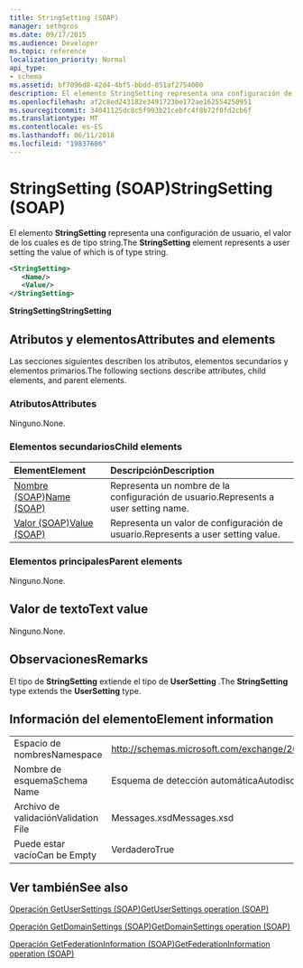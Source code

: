 ```yaml
---
title: StringSetting (SOAP)
manager: sethgros
ms.date: 09/17/2015
ms.audience: Developer
ms.topic: reference
localization_priority: Normal
api_type:
- schema
ms.assetid: bf7096d8-42d4-4bf5-bbdd-851af2754000
description: El elemento StringSetting representa una configuración de usuario, el valor de los cuales es de tipo string.
ms.openlocfilehash: af2c8ed243182e3491723be172ae162554250951
ms.sourcegitcommit: 34041125dc8c5f993b21cebfc4f8b72f0fd2cb6f
ms.translationtype: MT
ms.contentlocale: es-ES
ms.lasthandoff: 06/11/2018
ms.locfileid: "19837606"
---
```

# <a name="stringsetting-soap"></a><span data-ttu-id="df364-103">StringSetting (SOAP)</span><span class="sxs-lookup"><span data-stu-id="df364-103">StringSetting (SOAP)</span></span>

<span data-ttu-id="df364-104">El elemento **StringSetting** representa una configuración de usuario, el valor de los cuales es de tipo string.</span><span class="sxs-lookup"><span data-stu-id="df364-104">The **StringSetting** element represents a user setting the value of which is of type string.</span></span> 
  
```XML
<StringSetting>
   <Name/>
   <Value/>
</StringSetting>
```

 <span data-ttu-id="df364-105">**StringSetting**</span><span class="sxs-lookup"><span data-stu-id="df364-105">**StringSetting**</span></span>
## <a name="attributes-and-elements"></a><span data-ttu-id="df364-106">Atributos y elementos</span><span class="sxs-lookup"><span data-stu-id="df364-106">Attributes and elements</span></span>

<span data-ttu-id="df364-107">Las secciones siguientes describen los atributos, elementos secundarios y elementos primarios.</span><span class="sxs-lookup"><span data-stu-id="df364-107">The following sections describe attributes, child elements, and parent elements.</span></span>
  
### <a name="attributes"></a><span data-ttu-id="df364-108">Atributos</span><span class="sxs-lookup"><span data-stu-id="df364-108">Attributes</span></span>

<span data-ttu-id="df364-109">Ninguno.</span><span class="sxs-lookup"><span data-stu-id="df364-109">None.</span></span>
  
### <a name="child-elements"></a><span data-ttu-id="df364-110">Elementos secundarios</span><span class="sxs-lookup"><span data-stu-id="df364-110">Child elements</span></span>

|<span data-ttu-id="df364-111">**Element**</span><span class="sxs-lookup"><span data-stu-id="df364-111">**Element**</span></span>|<span data-ttu-id="df364-112">**Descripción**</span><span class="sxs-lookup"><span data-stu-id="df364-112">**Description**</span></span>|
|:-----|:-----|
|[<span data-ttu-id="df364-113">Nombre (SOAP)</span><span class="sxs-lookup"><span data-stu-id="df364-113">Name (SOAP)</span></span>](name-soap.md) <br/> |<span data-ttu-id="df364-114">Representa un nombre de la configuración de usuario.</span><span class="sxs-lookup"><span data-stu-id="df364-114">Represents a user setting name.</span></span>  <br/> |
|[<span data-ttu-id="df364-115">Valor (SOAP)</span><span class="sxs-lookup"><span data-stu-id="df364-115">Value (SOAP)</span></span>](value-soap.md) <br/> |<span data-ttu-id="df364-116">Representa un valor de configuración de usuario.</span><span class="sxs-lookup"><span data-stu-id="df364-116">Represents a user setting value.</span></span>  <br/> |
   
### <a name="parent-elements"></a><span data-ttu-id="df364-117">Elementos principales</span><span class="sxs-lookup"><span data-stu-id="df364-117">Parent elements</span></span>

<span data-ttu-id="df364-118">Ninguno.</span><span class="sxs-lookup"><span data-stu-id="df364-118">None.</span></span>
  
## <a name="text-value"></a><span data-ttu-id="df364-119">Valor de texto</span><span class="sxs-lookup"><span data-stu-id="df364-119">Text value</span></span>

<span data-ttu-id="df364-120">Ninguno.</span><span class="sxs-lookup"><span data-stu-id="df364-120">None.</span></span>
  
## <a name="remarks"></a><span data-ttu-id="df364-121">Observaciones</span><span class="sxs-lookup"><span data-stu-id="df364-121">Remarks</span></span>

<span data-ttu-id="df364-122">El tipo de **StringSetting** extiende el tipo de **UserSetting** .</span><span class="sxs-lookup"><span data-stu-id="df364-122">The **StringSetting** type extends the **UserSetting** type.</span></span> 
  
## <a name="element-information"></a><span data-ttu-id="df364-123">Información del elemento</span><span class="sxs-lookup"><span data-stu-id="df364-123">Element information</span></span>

|||
|:-----|:-----|
|<span data-ttu-id="df364-124">Espacio de nombres</span><span class="sxs-lookup"><span data-stu-id="df364-124">Namespace</span></span>  <br/> |http://schemas.microsoft.com/exchange/2010/Autodiscover  <br/> |
|<span data-ttu-id="df364-125">Nombre de esquema</span><span class="sxs-lookup"><span data-stu-id="df364-125">Schema Name</span></span>  <br/> |<span data-ttu-id="df364-126">Esquema de detección automática</span><span class="sxs-lookup"><span data-stu-id="df364-126">Autodiscover schema</span></span>  <br/> |
|<span data-ttu-id="df364-127">Archivo de validación</span><span class="sxs-lookup"><span data-stu-id="df364-127">Validation File</span></span>  <br/> |<span data-ttu-id="df364-128">Messages.xsd</span><span class="sxs-lookup"><span data-stu-id="df364-128">Messages.xsd</span></span>  <br/> |
|<span data-ttu-id="df364-129">Puede estar vacío</span><span class="sxs-lookup"><span data-stu-id="df364-129">Can be Empty</span></span>  <br/> |<span data-ttu-id="df364-130">Verdadero</span><span class="sxs-lookup"><span data-stu-id="df364-130">True</span></span>  <br/> |
   
## <a name="see-also"></a><span data-ttu-id="df364-131">Ver también</span><span class="sxs-lookup"><span data-stu-id="df364-131">See also</span></span>



[<span data-ttu-id="df364-132">Operación GetUserSettings (SOAP)</span><span class="sxs-lookup"><span data-stu-id="df364-132">GetUserSettings operation (SOAP)</span></span>](getusersettings-operation-soap.md)
  
[<span data-ttu-id="df364-133">Operación GetDomainSettings (SOAP)</span><span class="sxs-lookup"><span data-stu-id="df364-133">GetDomainSettings operation (SOAP)</span></span>](getdomainsettings-operation-soap.md)
  
[<span data-ttu-id="df364-134">Operación GetFederationInformation (SOAP)</span><span class="sxs-lookup"><span data-stu-id="df364-134">GetFederationInformation operation (SOAP)</span></span>](getfederationinformation-operation-soap.md)

